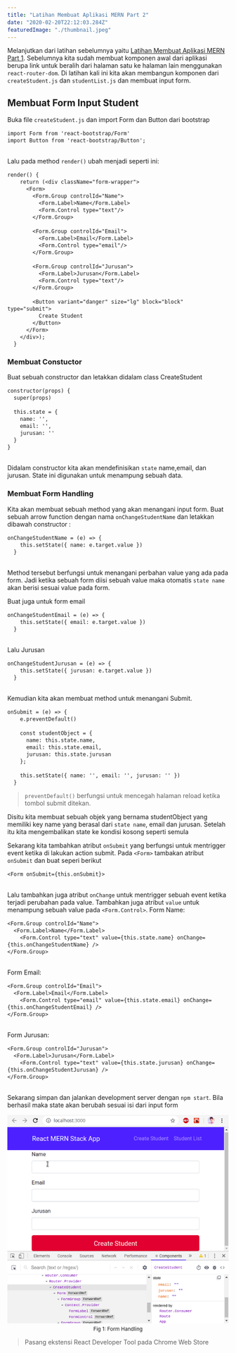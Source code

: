 ```yaml
---
title: "Latihan Membuat Aplikasi MERN Part 2"
date: "2020-02-20T22:12:03.284Z"
featuredImage: "./thumbnail.jpeg"
---
```


Melanjutkan dari latihan sebelumnya yaitu [Latihan Membuat Aplikasi MERN Part 1](http://me.iqbalpambudi.com/latihan-membuat-mern-part-1). Sebelumnya kita sudah membuat komponen awal dari aplikasi berupa link untuk beralih dari halaman satu ke halaman lain menggunakan `react-router-dom`. Di latihan kali ini kita akan membangun komponen dari `createStudent.js` dan `studentList.js` dan membuat input form.

## Membuat Form Input Student

Buka file `createStudent.js` dan import Form dan Button dari bootstrap
```
import Form from 'react-bootstrap/Form'
import Button from 'react-bootstrap/Button';
```

<br/>Lalu pada method `render()` ubah menjadi seperti ini:

```
render() {
    return (<div className="form-wrapper">
      <Form>
        <Form.Group controlId="Name">
          <Form.Label>Name</Form.Label>
          <Form.Control type="text"/>
        </Form.Group>

        <Form.Group controlId="Email">
          <Form.Label>Email</Form.Label>
          <Form.Control type="email"/>
        </Form.Group>

        <Form.Group controlId="Jurusan">
          <Form.Label>Jurusan</Form.Label>
          <Form.Control type="text"/>
        </Form.Group>

        <Button variant="danger" size="lg" block="block" type="submit">
          Create Student
        </Button>
      </Form>
    </div>);
  }
```

### Membuat Constuctor
Buat sebuah constructor dan letakkan didalam class CreateStudent

```
constructor(props) {
  super(props)

  this.state = {
    name: '',
    email: '',
    jurusan: ''
  }
}
```
<br/>Didalam constructor kita akan mendefinisikan `state` name,email, dan jurusan. State ini digunakan untuk menampung sebuah data. 

### Membuat Form Handling
Kita akan membuat sebuah method yang akan menangani input form. Buat sebuah arrow function dengan nama `onChangeStudentName` dan letakkan dibawah constructor :
```
onChangeStudentName = (e) => {
    this.setState({ name: e.target.value })
  }
```
<br/>Method tersebut berfungsi untuk menangani perbahan value yang ada pada form. Jadi ketika sebuah form diisi sebuah value maka otomatis `state name` akan berisi sesuai value pada form.

Buat juga untuk form email
```
onChangeStudentEmail = (e) => {
    this.setState({ email: e.target.value })
  }
```
<br/>Lalu Jurusan
```
onChangeStudentJurusan = (e) => {
    this.setState({ jurusan: e.target.value })
  }
```
<br/>Kemudian kita akan membuat method untuk menangani Submit.

```
onSubmit = (e) => {
    e.preventDefault()

    const studentObject = {
      name: this.state.name,
      email: this.state.email,
      jurusan: this.state.jurusan
    };

    this.setState({ name: '', email: '', jurusan: '' })
  }
```
> `preventDefault()` berfungsi untuk mencegah halaman reload ketika tombol submit ditekan. 

Disitu kita membuat sebuah objek yang bernama studentObject yang memiliki key name yang berasal dari `state name`, email dan jurusan. Setelah itu kita mengembalikan state ke kondisi kosong seperti semula

Sekarang kita tambahkan atribut `onSubmit` yang berfungsi untuk mentrigger event ketika di lakukan action submit. Pada `<Form>` tambakan atribut `onSubmit` dan buat seperi berikut
```
<Form onSubmit={this.onSubmit}>
```
<br/>Lalu tambahkan juga atribut  `onChange` untuk mentrigger sebuah event ketika terjadi perubahan pada value. Tambahkan juga atribut `value` untuk menampung sebuah value pada `<Form.Control>`. Form Name:

```
<Form.Group controlId="Name">
  <Form.Label>Name</Form.Label>
    <Form.Control type="text" value={this.state.name} onChange={this.onChangeStudentName} />
</Form.Group>
```

<br/>Form Email:

```
<Form.Group controlId="Email">
  <Form.Label>Email</Form.Label>
    <Form.Control type="email" value={this.state.email} onChange={this.onChangeStudentEmail} />
</Form.Group>
```
<br/>Form Jurusan:

```
<Form.Group controlId="Jurusan">
  <Form.Label>Jurusan</Form.Label>
    <Form.Control type="text" value={this.state.jurusan} onChange={this.onChangeStudentJurusan} />
</Form.Group>
```

<br/>Sekarang simpan dan jalankan development server dengan `npm start`. Bila berhasil maka state akan berubah sesuai isi dari input form

<img src="./gif1.gif">
<center><small>Fig 1: Form Handling</small></center>

> Pasang ekstensi React Developer Tool pada Chrome Web Store
